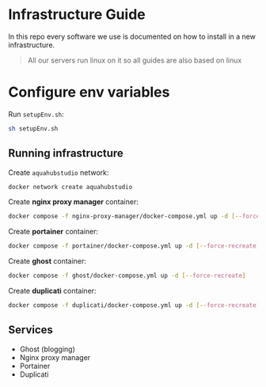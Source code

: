 # Infrastructure Guide

In this repo every software we use is documented on how to install in a new infrastructure.

> All our servers run linux on it so all guides are also based on linux

# Configure env variables

Run `setupEnv.sh`:

```bash
sh setupEnv.sh
```

## Running infrastructure

Create `aquahubstudio` network:

```bash
docker network create aquahubstudio
```

Create **nginx proxy manager** container:

```bash
docker compose -f nginx-proxy-manager/docker-compose.yml up -d [--force-recreate]
```

Create **portainer** container:

```bash
docker compose -f portainer/docker-compose.yml up -d [--force-recreate]
```

Create **ghost** container:

```bash
docker compose -f ghost/docker-compose.yml up -d [--force-recreate]
```

Create **duplicati** container:

```bash
docker compose -f duplicati/docker-compose.yml up -d [--force-recreate]
```

## Services

-   Ghost (blogging)
-   Nginx proxy manager
-   Portainer
-   Duplicati
